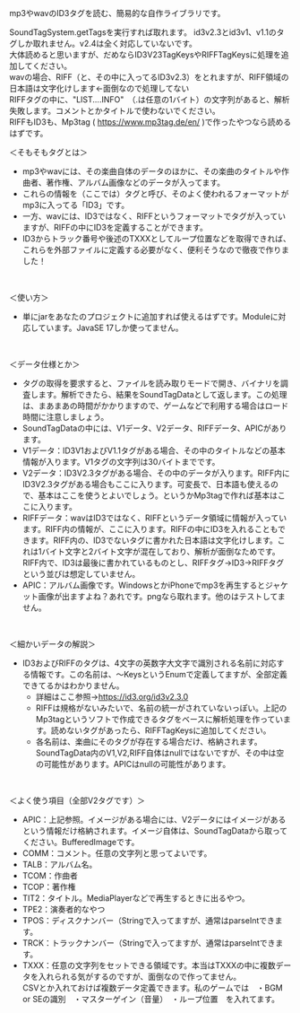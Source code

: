 mp3やwavのID3タグを読む、簡易的な自作ライブラリです。

SoundTagSystem.getTagsを実行すれば取れます。
id3v2.3とid3v1、v1.1のタグしか取れません。v2.4は全く対応していないです。
<br>
大体読めると思いますが、だめならID3V23TagKeysやRIFFTagKeysに処理を追加してください。
<br>
wavの場合、RIFF（と、その中に入ってるID3v2.3）をとれますが、RIFF領域の日本語は文字化けします←面倒なので処理してない<br>
RIFFタグの中に、"LIST....INFO"　（.は任意の1バイト）の文字列があると、解析失敗します。コメントとかタイトルで使わないでください。
<br>
RIFFもID3も、Mp3tag ( https://www.mp3tag.de/en/ )で作ったやつなら読めるはずです。
<br>

＜そもそもタグとは＞
 - mp3やwavには、その楽曲自体のデータのほかに、その楽曲のタイトルや作曲者、著作権、アルバム画像などのデータが入ってます。
 - これらの情報を（ここでは）タグと呼び、そのよく使われるフォーマットがmp3に入ってる「ID3」です。
 - 一方、wavには、ID3ではなく、RIFFというフォーマットでタグが入っていますが、RIFFの中にID3を定義することができます。
 - ID3からトラック番号や後述のTXXXとしてループ位置などを取得できれば、これらを外部ファイルに定義する必要がなく、便利そうなので徹夜で作りました！
<br>


＜使い方＞
 - 単にjarをあなたのプロジェクトに追加すれば使えるはずです。Moduleに対応しています。JavaSE 17しか使ってません。
<br>

＜データ仕様とか＞
 - タグの取得を要求すると、ファイルを読み取りモードで開き、バイナリを調査します。解析できたら、結果をSoundTagDataとして返します。この処理は、まあまあの時間がかかりますので、ゲームなどで利用する場合はロード時間に注意しましょう。
 - SoundTagDataの中には、V1データ、V2データ、RIFFデータ、APICがあります。
 - V1データ：ID3V1およびV1.1タグがある場合、その中のタイトルなどの基本情報が入ります。V1タグの文字列は30バイトまでです。
 - V2データ：ID3V2.3タグがある場合、その中のデータが入ります。RIFF内にID3V2.3タグがある場合もここに入ります。可変長で、日本語も使えるので、基本はここを使うとよいでしょう。というかMp3tagで作れば基本はここに入ります。
 - RIFFデータ：wavはID3ではなく、RIFFというデータ領域に情報が入っています。RIFF内の情報が、ここに入ります。RIFFの中にID3を入れることもできます。RIFF内の、ID3でないタグに書かれた日本語は文字化けします。これは1バイト文字と2バイト文字が混在しており、解析が面倒なためです。RIFF内で、ID3は最後に書かれているものとし、RIFFタグ→ID3→RIFFタグ　という並びは想定していません。
 - APIC：アルバム画像です。WindowsとかiPhoneでmp3を再生するとジャケット画像が出ますよね？あれです。pngなら取れます。他のはテストしてません。
<br>

＜細かいデータの解説＞
 - ID3およびRIFFのタグは、4文字の英数字大文字で識別される名前に対応する情報です。この名前は、～KeysというEnumで定義してますが、全部定義できてるかはわかりません。
   - 詳細はここ参照→https://id3.org/id3v2.3.0
   - RIFFは規格がないみたいで、名前の統一がされていないっぽい。上記のMp3tagというソフトで作成できるタグをベースに解析処理を作っています。読めないタグがあったら、RIFFTagKeysに追加してください。
   - 各名前は、楽曲にそのタグが存在する場合だけ、格納されます。SoundTagData内のV1,V2,RIFF自体はnullではないですが、その中は空の可能性があります。APICはnullの可能性があります。
<br>
 
 ＜よく使う項目（全部V2タグです）＞
  - APIC：上記参照。イメージがある場合には、V2データにはイメージがあるという情報だけ格納されます。イメージ自体は、SoundTagDataから取ってください。BufferedImageです。
  - COMM：コメント。任意の文字列と思ってよいです。
  - TALB：アルバム名。
  - TCOM：作曲者
  - TCOP：著作権
  - TIT2：タイトル。MediaPlayerなどで再生するときに出るやつ。
  - TPE2：演奏者的なやつ
  - TPOS：ディスクナンバー（Stringで入ってますが、通常はparseIntできます。
  - TRCK：トラックナンバー（Stringで入ってますが、通常はparseIntできます。
  - TXXX：任意の文字列をセットできる領域です。本当はTXXXの中に複数データを入れられる気がするのですが、面倒なので作ってません。<br>
    CSVとか入れておけば複数データ定義できます。私のゲームでは　・BGM or SEの識別　・マスターゲイン（音量）　・ループ位置　を入れてます。
